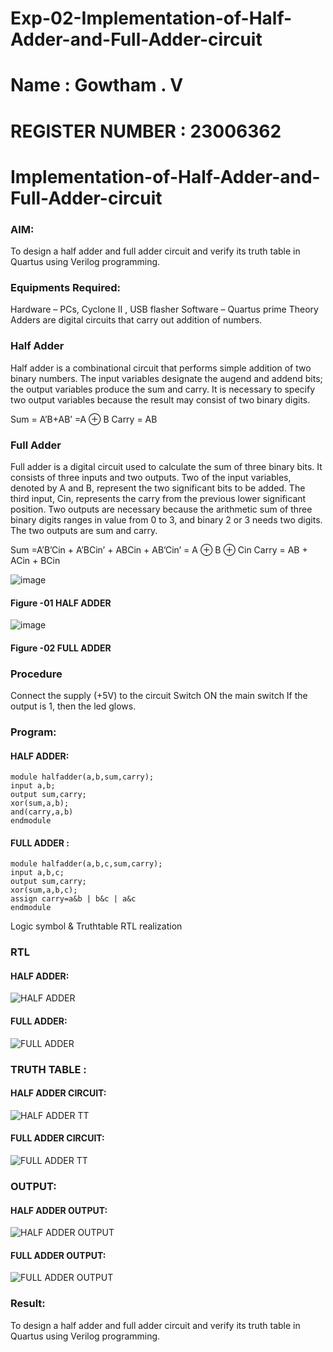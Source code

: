 # Exp-02-Implementation-of-Half-Adder-and-Full-Adder-circuit
# Name : Gowtham . V
# REGISTER NUMBER : 23006362
# Implementation-of-Half-Adder-and-Full-Adder-circuit
### AIM:
To design a half adder and full adder circuit and verify its truth table in Quartus using Verilog programming.

### Equipments Required:
Hardware – PCs, Cyclone II , USB flasher
Software – Quartus prime
Theory
Adders are digital circuits that carry out addition of numbers.

### Half Adder
Half adder is a combinational circuit that performs simple addition of two binary numbers. The input variables designate the augend and addend bits; the output variables produce the sum and carry. It is necessary to specify two output variables because the result may consist of two binary digits.

Sum = A’B+AB’ =A ⊕ B Carry = AB

### Full Adder
Full adder is a digital circuit used to calculate the sum of three binary bits. It consists of three inputs and two outputs. Two of the input variables, denoted by A and B, represent the two significant bits to be added. The third input, Cin, represents the carry from the previous lower significant position. Two outputs are necessary because the arithmetic sum of three binary digits ranges in value from 0 to 3, and binary 2 or 3 needs two digits. The two outputs are sum and carry.

Sum =A’B’Cin + A’BCin’ + ABCin + AB’Cin’ = A ⊕ B ⊕ Cin Carry = AB + ACin + BCin

 ![image](https://user-images.githubusercontent.com/36288975/163552156-a13e5a56-c638-4110-97d9-8896907c8d25.png)

#### Figure -01 HALF ADDER 


![image](https://user-images.githubusercontent.com/36288975/163552057-b3547877-6d07-45b4-b7e0-bcfebfad9e1d.png)

#### Figure -02 FULL ADDER 

### Procedure

Connect the supply (+5V) to the circuit
Switch ON the main switch
If the output is 1, then the led glows.
### Program:
#### HALF ADDER:
```
module halfadder(a,b,sum,carry);
input a,b;
output sum,carry;
xor(sum,a,b);
and(carry,a,b)
endmodule
```
#### FULL ADDER :
```
module halfadder(a,b,c,sum,carry);
input a,b,c;
output sum,carry;
xor(sum,a,b,c);
assign carry=a&b | b&c | a&c
endmodule
```
Logic symbol & Truthtable
RTL realization
### RTL
#### HALF ADDER:
![HALF ADDER](https://github.com/Gowtham-jk/Exp-02-Implementation-of-Half-Adder-and-Full-Adder-circuit/assets/149857834/be4864e5-a131-4148-bdc9-eec82fe649bd)
#### FULL ADDER:
![FULL ADDER](https://github.com/Gowtham-jk/Exp-02-Implementation-of-Half-Adder-and-Full-Adder-circuit/assets/149857834/7a966e29-3dbb-40d5-b95b-de2bd175f3f5)

### TRUTH TABLE :
#### HALF ADDER CIRCUIT:
![HALF ADDER TT](https://github.com/Gowtham-jk/Exp-02-Implementation-of-Half-Adder-and-Full-Adder-circuit/assets/149857834/07881f8e-34b7-4bd3-9a11-eb3743539a4f)
#### FULL ADDER CIRCUIT:
![FULL ADDER TT](https://github.com/Gowtham-jk/Exp-02-Implementation-of-Half-Adder-and-Full-Adder-circuit/assets/149857834/dccb327f-7c7a-4ef9-841e-19e55f9a5f91)



### OUTPUT:
#### HALF ADDER OUTPUT:
![HALF ADDER OUTPUT](https://github.com/Gowtham-jk/Exp-02-Implementation-of-Half-Adder-and-Full-Adder-circuit/assets/149857834/650f4926-27a0-4970-be85-0b926b2d2dcc)
#### FULL ADDER OUTPUT:
![FULL ADDER OUTPUT](https://github.com/Gowtham-jk/Exp-02-Implementation-of-Half-Adder-and-Full-Adder-circuit/assets/149857834/8fc9cd01-5e90-4933-8c6a-3a2251566e28)

### Result:
To design a half adder and full adder circuit and verify its truth table in Quartus using Verilog programming.

